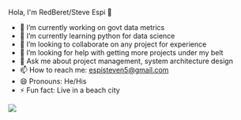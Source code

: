 Hola, I'm RedBeret/Steve Espi 👋

- 🔭 I’m currently working on govt data metrics
- 🌱 I’m currently learning python for data science
- 👯 I’m looking to collaborate on any project for experience
- 🤔 I’m looking for help with getting more projects under my belt
- 💬 Ask me about project management, system architecture design
- 📫 How to reach me: espisteven5@gmail.com
- 😄 Pronouns: He/His
- ⚡ Fun fact: Live in a beach city

<img src="https://github-readme-stats.vercel.app/api?username=RedBeret&&show_icons=true&title_color=ffffff&icon_color=bb2acf&text_color=daf7dc&bg_color=191919">
